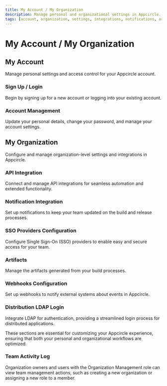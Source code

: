 ```yaml
---
title: My Account / My Organization
description: Manage personal and organizational settings in Appcircle. Configure integrations, notifications, and artifacts for your account and organization.
tags: [account, organization, settings, integrations, notifications, artifacts, webhooks, distribution, ldap, sso]
---
```


# My Account / My Organization

## My Account

Manage personal settings and access control for your Appcircle account.

### Sign Up / Login

Begin by signing up for a new account or logging into your existing account.

### Account Management

Update your personal details, change your password, and manage your account settings.

## My Organization

Configure and manage organization-level settings and integrations in Appcircle.

### API Integration

Connect and manage API integrations for seamless automation and extended functionality.

### Notification Integration

Set up notifications to keep your team updated on the build and release processes.

### SSO Providers Configuration

Configure Single Sign-On (SSO) providers to enable easy and secure access for your team.

### Artifacts

Manage the artifacts generated from your build processes.

### Webhooks Configuration

Set up webhooks to notify external systems about events in Appcircle.

### Distribution LDAP Login

Integrate LDAP for authentication, providing a streamlined login process for distributed applications.

These sections are essential for customizing your Appcircle experience, ensuring that both your personal and organizational workflows are optimized.

### Team Activity Log

Organization owners and users with the Organization Management role can view team management actions, such as creating a new organization or assigning a new role to a member.
